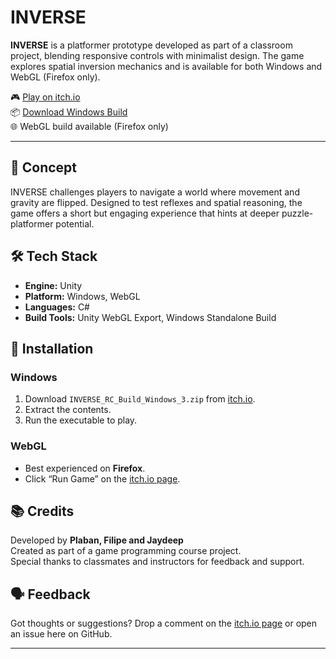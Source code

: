 # INVERSE

**INVERSE** is a platformer prototype developed as part of a classroom project, blending responsive controls with minimalist design. The game explores spatial inversion mechanics and is available for both Windows and WebGL (Firefox only).

🎮 [Play on itch.io](https://plaban.itch.io/inverse)  
📦 [Download Windows Build](https://plaban.itch.io/inverse)  
🌐 WebGL build available (Firefox only)

---

## 🧠 Concept

INVERSE challenges players to navigate a world where movement and gravity are flipped. Designed to test reflexes and spatial reasoning, the game offers a short but engaging experience that hints at deeper puzzle-platformer potential.

## 🛠️ Tech Stack

- **Engine:** Unity
- **Platform:** Windows, WebGL
- **Languages:** C#
- **Build Tools:** Unity WebGL Export, Windows Standalone Build

## 🚀 Installation

### Windows
1. Download `INVERSE_RC_Build_Windows_3.zip` from [itch.io](https://plaban.itch.io/inverse).
2. Extract the contents.
3. Run the executable to play.

### WebGL
- Best experienced on **Firefox**.
- Click “Run Game” on the [itch.io page](https://plaban.itch.io/inverse).

## 📚 Credits

Developed by **Plaban, Filipe and Jaydeep**  
Created as part of a game programming course project.  
Special thanks to classmates and instructors for feedback and support.

## 🗣️ Feedback

Got thoughts or suggestions? Drop a comment on the [itch.io page](https://plaban.itch.io/inverse) or open an issue here on GitHub.

---

